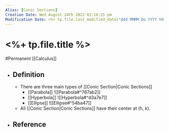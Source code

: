 ```yaml
---
Alias: [Conic Sections]
Creation Date: Wed August 24th 2022 01:16:25 pm 
Modification Date: <%+ tp.file.last_modified_date("ddd MMMM Do YYYY hh:mm:ss a") %>
---
```

# <%+ tp.file.title %>
#Permanent [[Calculus]]

- ## Definition
	- There are three main types of [[Conic Section|Conic Sections]]
		- [[Parabola]]
		  ![[Parabola#^767ab2]]
		- [[Hyperbola]]
		  ![[Hyperbola#^d3a7e7]]
		- [[Ellipse]]
		  ![[Ellipse#^54ba47]]
	- All [[Conic Section|Conic Sections]] have their center at (h, k).
- ## Reference